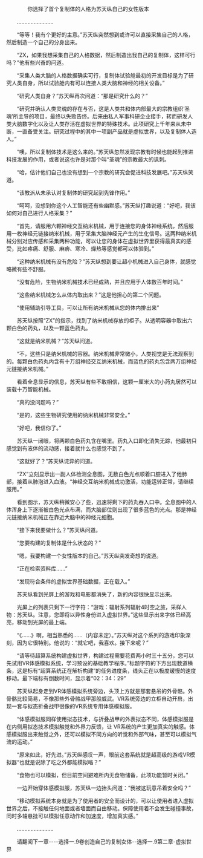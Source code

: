<div class="read-content j_readContent" id="">
                <p>　　　　你选择了首个复制体的人格为苏天纵自己的女性版本<p>　　……………………<p>　　“等等！我有个更好的主意。”苏天纵突然想到或许可以直接采集自己的人格，然后制造一个自己的分身出来。<p>　　“ZX，如果我想采集自己的人格数据，然后制造出我自己的复制体，这样可行吗？”他有些兴奋的问道。<p>　　“采集人类大脑的人格数据确实可行，复制体试验舱最初的开发目标是为了研究人类自身，所以试验舱内有可以连接人类大脑和神经的相关设备。”<p>　　“研究人类自身？”苏天纵再次问道：“那是研究什么的？”<p>　　“研究并确认人类灵魂的存在与否，这是人类共和体内部最大的宗教组织‘圣魂’所主导的项目，最终以失败告终。后来由私人军事科研企业接手，转而研发人类大脑数字化以及让人类存活在虚拟世界的特殊技术。此项研究上千年来从未中断，一直备受关注。研究过程中的其中一项副产品就是虚拟世界，以及复制体人造人。”<p>　　“噢，所以复制体技术是这么来的。”苏天纵忽然发现宗教有时候也能起到推进科技发展的作用，或者说这也许是对那个叫“圣魂”的宗教最大的讽刺。<p>　　“哈，估计他们自己也没有想到一个宗教的研究会促进科技发展吧。”苏天纵笑道。<p>　　“该教派从未承认对复制体的研究起到先锋作用。”<p>　　“呵呵，没想到你这个人工智能还有些幽默感。”苏天纵打趣说道：“好吧，我该如何对自己进行人格采集？”<p>　　“首先，请服用六颗神经交互纳米机械，用于连接您的身体神经系统，然后服用一枚神经元链接纳米机械，用于采集大脑神经元产生的生化信号。这两种纳米机械分别对应传感和采集两种功能，可以让您的身体在虚拟世界里获得最真实的感受，比如疼痛、舒服、麻痹、寒冷、燥热等感觉都可以体验到。”<p>　　“这种纳米机械有没有危险？”苏天纵想到要让超小机械进入自己身体，就感觉略微有些不舒服。<p>　　“没有危险，生物纳米机械技术已经成熟，并且应用于人体数百年时间。”<p>　　“这些纳米机械怎么从体内取出来？”这是他担心的第二个问题。<p>　　“使用辅助引导工具，可以让所有纳米机械从您的体内排出来”<p>　　苏天纵按照“ZX”的指示，找到了纳米机械存放的柜子。从透明容器中取出六颗白色的药丸，以及一颗蓝色药丸。<p>　　“这就是纳米机械？”苏天纵问道。<p>　　“不，这些只是纳米机械的容器。纳米机械非常微小，人类视觉是无法观察到的。每颗白色药丸内含有十万组神经交互纳米机械，而蓝色的药丸包含两万组神经元链接纳米机械。”<p>　　看着全息显示的信息，苏天纵有些不敢相信，这颗一厘米大的小药丸居然可以装载十万智能机械。<p>　　“真的没问题吗？”<p>　　“是的，这些生物研究使用的纳米机械非常安全。”<p>　　“好吧，我信你了。”<p>　　苏天纵一闭眼，将两颗白色药丸含在嘴里。药丸入口即化消失无踪，他最初只感觉到有液体的流动感，接着就什么也感觉不到了。<p>　　“这就好了？”苏天纵诧异的问道。<p>　　“ZX”立刻显示出一副人体检测全息图，无数白色光点顺着口腔进入了他肺部，接着从肺泡进入血液。“神经交互纳米机械成功激活，功能运转正常，请继续服用。”<p>　　看到图示，苏天纵稍微安心了些，迅速将剩下的药丸吞入口中。全息图中的人体浑身上下逐渐被白色光点布满，而大脑部位则出现了很多蓝色的光点。那是神经元链接纳米机械正在靠近大脑中的神经元细胞。<p>　　“接下来我要做什么？”苏天纵问道。<p>　　“您要构建的复制体是什么状态的？”<p>　　“嗯，我要构建一个女性版本的自己。”苏天纵突发奇想的说道。<p>　　“正在检索资料库……”<p>　　“发现符合条件的虚拟世界基础数据，正在载入。”<p>　　苏天纵看到光屏上的游戏和电影都消失了，新的内容很快显示出来。<p>　　光屏上的列表只剩下一行字符：“游戏：辐射系列辐射4时空之旅，采样人物：苏天纵。注意，您即将以异性身份进入虚拟世界。”这些显示出来字体已经高亮，移动到光屏的最上端。<p>　　“《……》啊，相当熟悉的……（内容未定）。”苏天纵对这个系列的游戏印象深刻，因为它很特别。他说的：“就它吧，我喜欢。接下来呢？”<p>　　“请等待超算系统构建虚拟世界，构建过程需要花费两小时三十五分，您可以先试用VR体感模拟系统，学习预设的基础教学程序。”标题字符的下方出现数道横条，这是标有“超算系统正在解析构建”的任务进度条，线头正在以极度缓慢的速度移动。最下端标有倒数时间，显示着“02：34：29”<p>　　苏天纵起身走到VR体感模拟系统旁边，头顶上方就是那套悬吊的外骨骼。外骨骼比较简易，不像那些外骨骼战甲那般威武。VR系统旁边的立柜自动开启，出现一套与拟态折叠战甲很像的VR系统专用体感模拟服。<p>　　“体感模拟服同样使用拟态技术，与折叠战甲的外表拟态不同，体感模拟服是在内侧用拟态技术模拟触觉和外界力反馈，让 VR系统的产生更加真实的触感。体感模拟服出来触觉之外，还可以模拟不同方向的听觉和外部气味，甚至可以模拟气流的运动。”<p>　　“原来如此，好先进。”苏天纵感叹一声，眼前这套系统就是超高级的游戏VR模拟器“也就是说除了吃之外都能模拟咯？”<p>　　“食物也可以模拟，但目前空间避难所内无食物储备，此项功能暂时关闭。”<p>　　一边开始穿体感模拟服，苏天纵一边抬头问道：“我被这玩意吊着安全吗？”<p>　　“移动模拟系统本身就是为了使用者的安全而设计的，可以让使用者进入虚拟世界之后，不接触任何地面或者墙面而自由移动。保障使用着不会发生碰撞事故，同时多轴悬挂可以模拟任意动作和加速度，增加真实感。”<p>　　……………………<p>　　请翻阅下一章----选择一.9卷创造自己的复制女体--选择一.9第二章-虚拟世界<p> 
            </div>